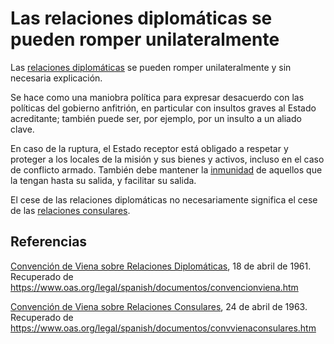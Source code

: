 # Las relaciones diplomáticas se pueden romper unilateralmente

Las [relaciones diplomáticas](Diplomatic%20Rels.md) se pueden romper unilateralmente y sin necesaria explicación. 

Se hace como una maniobra política para expresar desacuerdo con las políticas del gobierno anfitrión, en particular con insultos graves al Estado acreditante; también puede ser, por ejemplo, por un insulto a un aliado clave. 

En caso de la ruptura, el Estado receptor está obligado a respetar y proteger a los locales de la misión y sus bienes y activos, incluso en el caso de conflicto armado. También debe mantener la [inmunidad](Diplomatic%Immunity.md) de aquellos que la tengan hasta su salida, y facilitar su salida.

El cese de las relaciones diplomáticas no necesariamente significa el cese de las [relaciones consulares](Consular%20Rels.md).

## Referencias
[Convención de Viena sobre Relaciones Diplomáticas](Vienna%20Convention%201961.md), 18 de abril de 1961. Recuperado de https://www.oas.org/legal/spanish/documentos/convencionviena.htm

[Convención de Viena sobre Relaciones Consulares](Vienna%20Convention%201963), 24 de abril de 1963. Recuperado de https://www.oas.org/legal/spanish/documentos/convvienaconsulares.htm